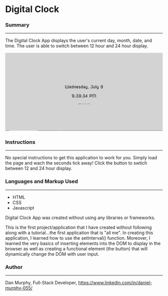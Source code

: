 # Digital Clock

### Summary

---

The Digital Clock App displays the user's current day, month, date, and time. The user is able to switch between 12 hour and 24 hour display.

![Clock App Screenshot](https://github.com/danielmurphy1/DigitalClockApp/blob/master/DigitalClockScreen.PNG)

### Instructions

---

No special instructions to get this application to work for you. Simply load the page and wach the seconds tick away! Click the button to swtich between 12 and 24 hour display.

### Languages and Markup Used

---

- HTML
- CSS
- Javascript

Digital Clock App was created without using any libraries or frameworks.

This is the first project/application that I have created without following along with a tutorial...the first application that is "all me". In creating this application, I learned how to use the setInterval() function. Moreover, I learned the very basics of inserting elements into the DOM to display in the browser as well as creating a functional element (the button) that will dynamically change the DOM with user input.  

### Author
___
Dan Murphy, Full-Stack Developer, https://www.linkedin.com/in/daniel-murphy-055/

